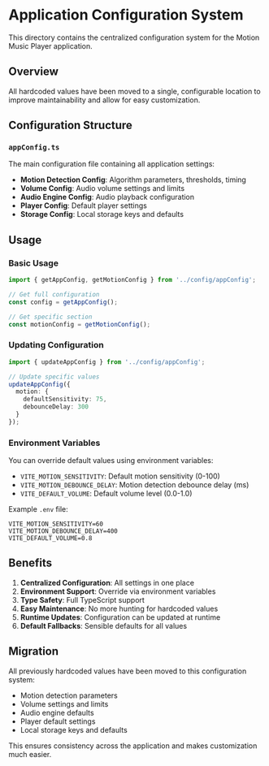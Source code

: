 # Application Configuration System

This directory contains the centralized configuration system for the Motion Music Player application.

## Overview

All hardcoded values have been moved to a single, configurable location to improve maintainability and allow for easy customization.

## Configuration Structure

### `appConfig.ts`
The main configuration file containing all application settings:

- **Motion Detection Config**: Algorithm parameters, thresholds, timing
- **Volume Config**: Audio volume settings and limits
- **Audio Engine Config**: Audio playback configuration
- **Player Config**: Default player settings
- **Storage Config**: Local storage keys and defaults

## Usage

### Basic Usage
```typescript
import { getAppConfig, getMotionConfig } from '../config/appConfig';

// Get full configuration
const config = getAppConfig();

// Get specific section
const motionConfig = getMotionConfig();
```

### Updating Configuration
```typescript
import { updateAppConfig } from '../config/appConfig';

// Update specific values
updateAppConfig({
  motion: {
    defaultSensitivity: 75,
    debounceDelay: 300
  }
});
```

### Environment Variables

You can override default values using environment variables:

- `VITE_MOTION_SENSITIVITY`: Default motion sensitivity (0-100)
- `VITE_MOTION_DEBOUNCE_DELAY`: Motion detection debounce delay (ms)
- `VITE_DEFAULT_VOLUME`: Default volume level (0.0-1.0)

Example `.env` file:
```
VITE_MOTION_SENSITIVITY=60
VITE_MOTION_DEBOUNCE_DELAY=400
VITE_DEFAULT_VOLUME=0.8
```

## Benefits

1. **Centralized Configuration**: All settings in one place
2. **Environment Support**: Override via environment variables
3. **Type Safety**: Full TypeScript support
4. **Easy Maintenance**: No more hunting for hardcoded values
5. **Runtime Updates**: Configuration can be updated at runtime
6. **Default Fallbacks**: Sensible defaults for all values

## Migration

All previously hardcoded values have been moved to this configuration system:

- Motion detection parameters
- Volume settings and limits
- Audio engine defaults
- Player default settings
- Local storage keys and defaults

This ensures consistency across the application and makes customization much easier.